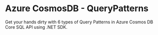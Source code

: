 # Azure CosmosDB - QueryPatterns
Get your hands dirty with 6 types of Query Patterns in Azure Cosmos DB Core SQL API using .NET SDK.

